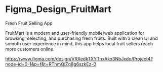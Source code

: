 # Figma_Design_FruitMart
Fresh Fruit Selling App

FruitMart is a modern and user-friendly mobile/web application for browsing, selecting, and purchasing fresh fruits. Built with a clean UI and smooth user experience in mind, this app helps local fruit sellers reach more customers online.

https://www.figma.com/design/VRXedkTXYTnxAkx3NbJxdq/Project4?node-id=0-1&p=f&t=RThmQiZq8g6szkEz-0
